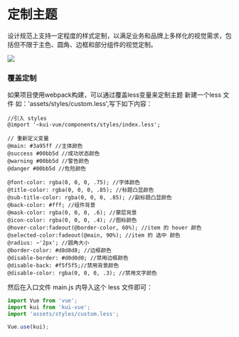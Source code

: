 # 定制主题
设计规范上支持一定程度的样式定制，以满足业务和品牌上多样化的视觉需求，包括但不限于主色、圆角、边框和部分组件的视觉定制。

<p>
  <img src="/img/theme.jpg" class="demo-theme"/>
</p>

### 覆盖定制
如果项目使用webpack构建，可以通过覆盖less变量来定制主题
新建一个less 文件 如：'assets/styles/custom.less',写下如下内容：

```less
//引入 styles
@import '~kui-vue/components/styles/index.less';

// 重新定义变量
@main: #3a95ff //主体颜色
@success #00bb5d //成功状态颜色
@warning #00bb5d //警告颜色
@danger #00bb5d //危险颜色

@font-color: rgba(0, 0, 0, .75); //字体颜色
@title-color: rgba(0, 0, 0, .85); //标题凸显颜色
@sub-title-color: rgba(0, 0, 0, .85); //副标题凸显颜色
@back-color: #fff; //组件背景
@mask-color: rgba(0, 0, 0, .6); //蒙层背景
@icon-color: rgba(0, 0, 0, .4); //图标颜色
@hover-color:fadeout(@border-color, 60%); //item 的 hover 颜色
@selected-color:fadeout(@main, 90%); //item 的 选中 颜色
@radius: ~'2px'; //圆角大小
@border-color: #d8d8d8; //边框颜色
@disable-border: #d0d0d0; //禁用边框颜色
@disable-back: #f5f5f5;//禁用背景颜色
@disable-color: rgba(0, 0, 0, .3); //禁用文字颜色
```

然后在入口文件 main.js 内导入这个 less 文件即可：

```js
import Vue from 'vue';
import kui from 'kui-vue';
import 'assets/styles/custom.less';

Vue.use(kui);
```
